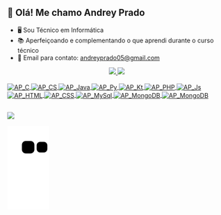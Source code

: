 ## 👋 Olá! Me chamo Andrey Prado

- 🖥️ Sou Técnico em Informática 
- 📚 Aperfeiçoando e complementando o que aprendi durante o curso técnico
- 📧 Email para contato: andreyprado05@gmail.com

<div align="center">
  <a href="https://github.com/AndreyPradoAP">
  <img height="180em" src="https://github-readme-stats.vercel.app/api?username=AndreyPradoAP&show_icons=true&theme=gotham&include_all_commits=true&count_private=true"/>
  <img height="180em" src="https://github-readme-stats.vercel.app/api/top-langs/?username=AndreyPradoAP&layout=compact&langs_count=7&theme=gotham"/>
</div>

  
<div style="display: inline_block"><br>
  <img align="center" alt="AP_C" height="40" width="40" src="https://user-images.githubusercontent.com/95000214/204681786-22f5c854-05f5-4362-aecd-831178458bc7.png">
  <img align="center" alt="AP_CS" height="40" width="40" src="https://user-images.githubusercontent.com/95000214/204681605-31367bac-8d76-4e57-a0e4-23490cf80202.png">
  <img align="center" alt="AP_Java" height="40" width="40" src="https://user-images.githubusercontent.com/95000214/204682122-d8ac0212-0f0a-41ba-84a8-c9ca42ab915e.png">
  <img align="center" alt="AP_Py" height="40" width="40" src="https://user-images.githubusercontent.com/95000214/204681958-731c671f-06fb-42e6-9966-acbdf2395eb6.png">
  <img align="center" alt="AP_Kt" height="40" width="40" src="https://user-images.githubusercontent.com/95000214/204682889-0741c9c8-ae09-449b-bfe5-7e6c8569fbd8.png">
  <img align="center" alt="AP_PHP" height="40" width="40" src="https://user-images.githubusercontent.com/95000214/204682310-f0662a63-b9b7-4a93-8033-a5d8ed8441fe.png">
  <img align="center" alt="AP_Js" height="40" width="40" src="https://user-images.githubusercontent.com/95000214/204682430-f4270fc3-86fd-4522-8fda-f9f09bb4c2cc.png">
  <img align="center" alt="AP_HTML" height="40" width="40" src="https://user-images.githubusercontent.com/95000214/204682511-54fa0879-10a0-4c3a-b7a9-a494e06de128.png">
  <img align="center" alt="AP_CSS" height="40" width="40" src="https://user-images.githubusercontent.com/95000214/204682727-9322e783-2545-4d0a-91ef-f362a00b9f4d.png">
  <img align="center" alt="AP_MySql" height="40" width="40" src="https://user-images.githubusercontent.com/95000214/204682213-ad668448-6bf4-49a3-8774-ed30d9c4bcde.png">
  <img align="center" alt="AP_MongoDB" height="40" width="40" src="https://user-images.githubusercontent.com/95000214/204683844-a4bb27cd-967b-4983-b618-d1222172f707.png">
  <img align="center" alt="AP_MongoDB" height="40" width="40" src="https://user-images.githubusercontent.com/95000214/204683948-83bb99d9-4592-4a65-be6e-d996abd9e950.png">
</div>
  
  ##
 
<div> 
  <a href="https://www.linkedin.com/in/andrey-prado-de-oliveira-4a6697227/" target="_blank"><img src="https://img.shields.io/badge/-LinkedIn-%230077B5?style=for-the-badge&logo=linkedin&logoColor=white" target="_blank"></a> 
 
  ![Snake animation](https://github.com/rafaballerini/rafaballerini/blob/output/github-contribution-grid-snake.svg)
 
</div>
